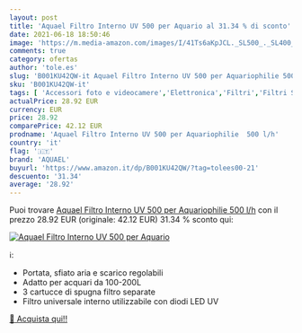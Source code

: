 ```yaml
---
layout: post
title: 'Aquael Filtro Interno UV 500 per Aquario al 31.34 % di sconto'
date: 2021-06-18 18:50:46
image: 'https://m.media-amazon.com/images/I/41Ts6aKpJCL._SL500_._SL400_.jpg'
comments: true
category: ofertas
author: 'tole.es'
slug: 'B001KU42QW-it Aquael Filtro Interno UV 500 per Aquariophilie 500 l/h'
sku: 'B001KU42QW-it'
tags: [ 'Accessori foto e videocamere','Elettronica','Filtri','Filtri Skylight e ultravioletti','Foto e videocamere','aquael', ]
actualPrice: 28.92 EUR
currency: EUR
price: 28.92
comparePrice: 42.12 EUR
prodname: 'Aquael Filtro Interno UV 500 per Aquariophilie  500 l/h'
country: 'it'
flag: '🇮🇹'
brand: 'AQUAEL'
buyurl: 'https://www.amazon.it/dp/B001KU42QW/?tag=tolees00-21'
descuento: '31.34'
average: '28.92'
---
```


Puoi trovare [Aquael Filtro Interno UV 500 per Aquariophilie  500 l/h](https://www.amazon.it/dp/B001KU42QW/?tag=tolees00-21) con il prezzo 28.92 EUR (originale: 42.12 EUR) 31.34 % sconto qui:

[![Aquael Filtro Interno UV 500 per Aquario](https://m.media-amazon.com/images/I/41Ts6aKpJCL._SL500_._SL400_.jpg)](https://www.amazon.it/dp/B001KU42QW/?tag=tolees00-21)

ℹ️:

- Portata, sfiato aria e scarico regolabili
- Adatto per acquari da 100-200L
- 3 cartucce di spugna filtro separate
- Filtro universale interno utilizzabile con diodi LED UV

[🛒 Acquista qui!!](https://www.amazon.it/dp/B001KU42QW/?tag=tolees00-21)
